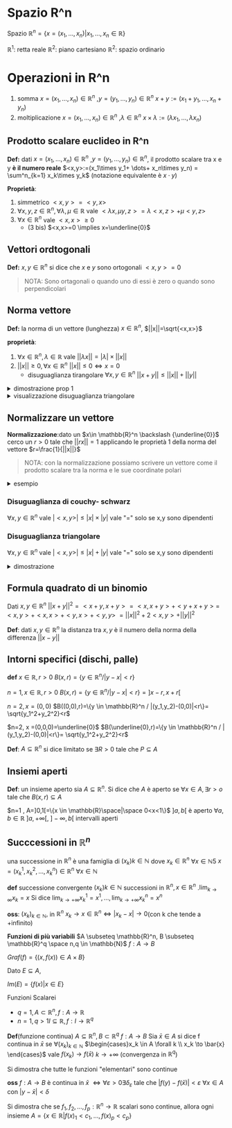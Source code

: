 # Spazio R^n


Spazio $\mathbb{R}^n=\{x=(x_1,\dots,x_n)|x_1,\dots,x_n \in \mathbb{R} \}$

$\mathbb{R}^1$: retta reale
$\mathbb{R}^2$: piano cartesiano
$\mathbb{R}^2$: spazio ordinario


# Operazioni in R^n

1. somma $x=(x_1,\dots,x_n) \in \mathbb{R}^n$ ,$y=(y_1,\dots,y_n) \in \mathbb{R}^n$ $x+y:=(x_1+y_1, \dots, x_n+y_n)$  
2. moltiplicazione $x=(x_1,\dots,x_n) \in \mathbb{R}^n$ ,$\lambda \in \mathbb{R}^n$ $x\times \lambda:=(\lambda x_1, \dots,\lambda x_n)$  


## Prodotto scalare euclideo in R^n

**Def:** dati $x=(x_1,\dots,x_n) \in \mathbb{R}^n$ ,$y=(y_1,\dots,y_n) \in \mathbb{R}^n$, il prodotto scalare tra x e y **è il numero reale** $<x,y>:=(x_1\times y_1+ \dots+ x_n\times y_n) = \sum^n_{k=1} x_k\times y_k$  (notazione equivalente è $x \cdot y$)


**Proprietà**:
1. simmetrico $<x,y>= <y,x>$  
2. $\forall x,y,z \in \mathbb{R}^n, \forall \lambda,\mu \in \mathbb{R}$ vale $<\lambda x, \mu y, z>= \lambda<x,z>+ \mu <y,z>$
3. $\forall x \in \mathbb{R}^n$ vale  $<x,x> \geq 0$
    - (3 bis) $<x,x>=0 \implies x=\underline{0}$

## Vettori ordtogonali

**Def:** $x,y \in \mathbb{R}^n$ si dice che $x$ e $y$ sono ortogonali $<x,y>=0$

> NOTA:
> Sono ortagonali o quando uno di essi è zero o quando sono perpendicolari


## Norma vettore
**Def:** la norma di un vettore (lunghezza) $x \in \mathbb{R}^n$, $||x||=\sqrt{<x,x>}$

**proprietà**:
1. $\forall x \in \mathbb{R}^n, \lambda \in \mathbb{R}$ vale $|| \lambda x || = |\lambda| \times ||x||$
2.  $||x|| \geq 0, \forall x \in \mathbb{R}^n$  $||x||\leq 0 \iff x=0$
    - disuguaglianza tirangolare $\forall x,y \in \mathbb{R}^n$ $||x+y||\leq ||x||+||y||$



<details>
<summary>
dimostrazione prop 1
</summary>

$\sqrt{<\lambda x,\lambda x>} = \sqrt{\sum^n_{k=1} (\lambda x)^2}=\sqrt{\sum^n_{k=1} \lambda^2  (x)^2}= |\lambda| ||x||$

</details>

<details>
<summary>
visualizzazione disuguaglianza triangolare
</summary>

![](vx_images/94846892889348.png)

</details>


## Normalizzare un vettore

**Normalizzazione**:dato un $x\in \mathbb{R}^n \backslash {\underline{0}}$ cerco un $r>0$ tale che $||rx||=1$ applicando le proprietà 1 della norma del vettore $r=\frac{1}{||x||}$ 

> NOTA:
> con la normalizzazione possiamo scrivere un vettore come il prodotto scalare tra la norma e le sue coordinate polari 

<details>
<summary>
esempio
</summary>

dato un vettore x con un angolo di $\alpha$ è uguale a scrivere $||x||\times(\cos \alpha, \sin \alpha)$
</details>


### Disuguaglianza di couchy- schwarz


$\forall x ,y \in \mathbb{R}^n$ vale $|<x,y>| \leq |x| \times |y|$ vale "=" solo se x,y sono dipendenti


### Disuguaglianza triangolare


$\forall x ,y \in \mathbb{R}^n$ vale $|<x,y>| \leq |x| + |y|$ vale "=" solo se x,y sono dipendenti

<details>
<summary>
dimostrazione
</summary>


$|x+y|^2=|x|^2+|y|^2+2<x,y> \leq |x|^2+|y|^2+2<x,y>$ per la disuguaglianza di cauchy-shwarez
$\le|x|^2+|y|^2+2|x||y|$  ovvero $\leq (|x|+|y|)^2$

</details>



## Formula quadrato di un binomio

Dati $x,y \in \mathbb{R}^n$ $||x+y||^2=<x+y,x+y>=<x,x+y>+<y+x+y>=$ $<x,y>+<x,x>+<y,x>+<y,y>$ $=||x||^2+2<x,y>+||y||^2$



**Def**: dati $x,y \in \mathbb{R}^n$ la distanza tra $x,y$ è il numero della norma della differenza $||x-y||$ 



## Intorni specifici (dischi, palle) 

**def** $x \in \mathbb{R},r >0$  $B(x,r)=\{y \in \mathbb{R}^n / |y-x|<r\}$

 $n=1, x \in \mathbb{R},r >0$  $B(x,r)=\{y \in \mathbb{R}^n / |y-x|<r\}= ]x-r,x+r[$
 
 $n=2, x =(0,0)$  $B((0,0),r)=\{y \in \mathbb{R}^n / |(y_1,y_2)-(0,0)|<r\}= \sqrt{y_1^2+y_2^2}<r$


 $n=2, x =(0,0,0)=\underline{0}$  $B(\underline{0},r)=\{y \in \mathbb{R}^n / |(y_1,y_2)-(0,0)|<r\}= \sqrt{y_1^2+y_2^2}<r$

**Def**: $A \subseteq \mathbb{R}^n$ si dice limitato se $\exists R>0$ tale che $P\subseteq A$


## Insiemi aperti


**Def**: un insieme aperto sia $A \subseteq \mathbb{R}^n$. Si dice che $A$ è aperto se $\forall x \in A, \exists r>o$ tale che $B(x,r)\subseteq A$ 


$n=1 , A=]0,1[=\{x \in \mathbb{R}\space|\space 0<x<1\}$ $]a,b[$ è aperto $\forall a,b \in \mathbb{R}$ $]a,+\infty[$, $]-\infty,b[$ intervalli aperti

## Succcessioni in $\mathbb{R}^n$

una successione in $\mathbb{R}^n$ è una famiglia di $(x_k) k \in \mathbb{N}$ dove $x_k \in \mathbb{R}^n$ $\forall x \in \mathbb{N}5$ $x=(x_k^1,x_k^2,\dots,x_k^n) \in \mathbb{R}^n$ $\forall x \in \mathbb{N}$



**def** successione convergente $(x_k) k \in \mathbb{N}$ successioni in $\mathbb{R}^n, x \in \mathbb{R}^n$ .$\displaystyle \lim_{k \rightarrow \infty}x_k=x$ Si dice $\displaystyle \lim_{k \rightarrow +\infty} x^1_k = x^1 , \dots, \displaystyle \lim_{k \rightarrow +\infty} x^n_k = x^n$


**oss**: $(x_k)_{k \in \mathbb{N}},$ in $\mathbb{R}^n$ $x_k \to x \in \mathbb{R}^n \iff |x_k -x |\to 0$(con k che tende a +infinito)

**Funzioni di più variabili**
$A \subseteq \mathbb{R}^n, B \subseteq \mathbb{R}^q \space n,q \in \mathbb{N}$ $f:A\to B$

$Graf(f)=\{(x,f(x))\in A \times B\}$

Dato $E \subseteq A$,

$Im(E)=\{f(x)|x \in E\}$ 



Funzioni Scalarei 
- $q=1, A\subset \mathbb{R}^n , f:A \to \mathbb{R}$
- $n=1, q>1 I \subseteq \mathbb{R}, f:I \to \mathbb{R}^q$

**Def**(funzione continua) $A \subseteq \mathbb{R}^n, B\subset \mathbb{R}^q$  $f: A \to B$ Sia $\bar{x} \in A$ si dice f continua in $\bar{x}$ se $\forall (x_k)_{k \in \mathbb{N}}$ $\begin{cases}x_k \in A  \forall k \\ x_k \to \bar{x} \end{cases}$ vale $f(x_k) \to f(\bar{x})$  $k\to + \infty$ (convergenza in $\mathbb{R}^q$) 

Si dimostra che tutte le funzioni "elementari" sono continue

**oss** $f:A\to B$ è continua in $\bar{x}$ $\iff \forall \varepsilon  >0 \exists \delta_{\varepsilon}$ tale che $|f(y)-f(\bar{x})| < \varepsilon$ $\forall x \in A$ con $|y-\bar{x}|<\delta$


Si dimostra che se  $f_1,f_2,\dots,f_p:\mathbb{R}^n\to \mathbb{R}$ scalari sono continue, allora ogni insieme $A=\{x\in\mathbb{R}|f(x)_1<c_1,\dots,f(x)_p<c_p\}$

